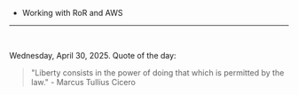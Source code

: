 - Working with RoR and AWS

---

<br>

<!-- quote_marker -->
Wednesday, April 30, 2025. Quote of the day:

> "Liberty consists in the power of doing that which is permitted by the law." - Marcus Tullius Cicero
